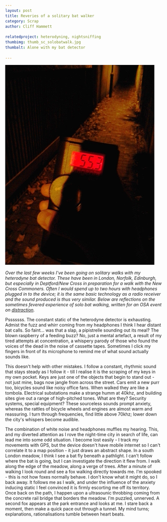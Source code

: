 ```yaml
---
layout: post
title: Reveries of a solitary bat walker 
category: Scrap
author: Cliff Hammett

relatedproject: heterodyning, nightsniffing
thumbimg: thumb_sc_solobatwalk.jpg
thumbalt: Alone with my bat detector

---
```


![a heterodyne detector](/resources/img/scrap_solobatwalk.jpg)

*Over the last few weeks I've been going on solitary walks with my heterodyne bat detector. These have been in London, Norfolk, Edinburgh, but especially in Deptford/New Cross in preparation for a walk with the New Cross Commoners. Often I would spend up to two hours with headphones plugged in to the device; it is the same basic technology as a radio receiver and the sound produced is thus very similar. Below are reflections on the sometimes fevered experience of solo bat walking, written for an OSA event on [distraction](http://opensystem.org.uk/events-news/2014/10/08/distraction-camp-part-1.html).* 

Psssssss. The constant static of the heterodyne detector is exhausting. Admist the fuzz and whirr coming from my headphones I think I hear distant bat calls. So faint... was that a slap, a pipistrelle sounding out its meal? The blown raspberry of a feeding buzz? No, just a mental artefact, a result of my tired attempts at concentration, a whispery parody of those who found the voices of the dead in the noise of cassette tapes. Sometimes I click my fingers in front of its microphone to remind me of what sound actually sounds like. 

This doesn't help with other mistakes. I follow a constant, rhythmic sound that stays steady as I follow it - till I realise it is the scraping of my keys in my own pocket. Keys are just one of the objects that begin to stand out - not just mine, bags now jangle from across the street. Cars emit a new purr too, bicycles sound like noisy office fans. When walked they are like a tombola. Electrical substations make a strange humm at 40khz, and building sites give out a range of high-pitched tones. What are they? Security systems, special equipment? These sourceless sounds prompt anxiety, whereas the rattles of bicycle wheels and engines are almost warm and reassuring. I turn through frequencies, find little above 70khz; lower down the city's whispers become audible.

The combination of white noise and headphones muffles my hearing. This, and my diverted attention as I rove the night-time city in search of life, can lead me into some odd situation. I become lost easily - I track my movements with GPS, but the device doesn't have mobile internet so I can't correlate it to a map position - it just draws an abstract shape. In a south London meadow, I think I see a bat fly beneath a pathlight. I can't follow where the bat is going, but I can investigate the direction it flew from. I walk along the edge of the meadow, along a verge of trees. After a minute of walking I look round and see a fox walking directly towards me. I'm spooked - this is not how foxes normally behave. I don't know what it might do, so I back away. It follows me as I walk, and under the influence of the anxiety inducing static I feel convinced it is firmly escorting me off its territory. Once back on the path, I happen upon a ultrasounic throbbing coming from the concrete rail bridge that borders the meadow. I'm puzzled, unnerved. A second fox appears at the park entrance and looks at me. I stare back a moment, then make a quick pace out through a tunnel. My mind turns; explanations, rationalisations tumble between heart beats.





